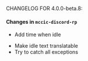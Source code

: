 CHANGELOG FOR 4.0.0-beta.8:

#### Changes in `mccic-discord-rp`
+ Add time when idle
* Make idle text translatable
* Try to catch all exceptions
